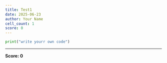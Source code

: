 ```yaml
---
title: Test1
date: 2025-06-23
author: Your Name
cell_count: 1
score: 0
---
```


```python
print("write yourr own code")
```


---
**Score: 0**